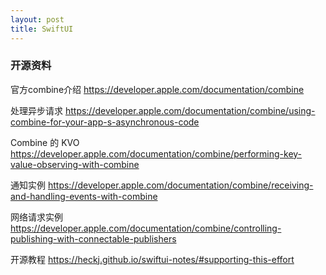 ```yaml
---
layout: post
title: SwiftUI
---
```


###  开源资料
官方combine介绍
https://developer.apple.com/documentation/combine

处理异步请求
https://developer.apple.com/documentation/combine/using-combine-for-your-app-s-asynchronous-code

Combine 的 KVO
https://developer.apple.com/documentation/combine/performing-key-value-observing-with-combine

通知实例
https://developer.apple.com/documentation/combine/receiving-and-handling-events-with-combine



网络请求实例
https://developer.apple.com/documentation/combine/controlling-publishing-with-connectable-publishers




开源教程
https://heckj.github.io/swiftui-notes/#supporting-this-effort

